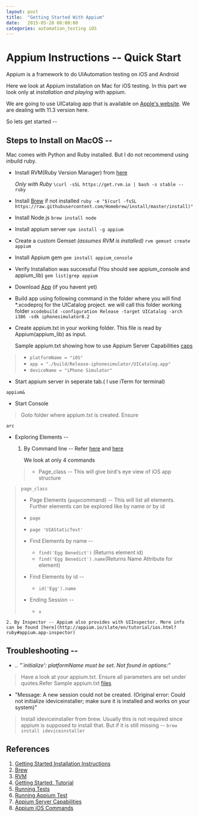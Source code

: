 ```yaml
---
layout: post
title:  "Getting Started With Appium"
date:   2015-05-28 08:00:00
categories: automation_testing iOS
---
```



# Appium Instructions -- Quick Start

Appium is a framework to do UIAutomation testing on iOS and Android

Here we look at Appium installation on Mac for iOS testing. In this part we look only at *installation and playing* with appium.

We are going to use UICatalog app that is available on [Apple's website](https://developer.apple.com/library/ios/samplecode/UICatalog/Introduction/Intro.html#//apple_ref/doc/uid/DTS40007710-Intro-DontLinkElementID_2). We are dealing with 11.3 version here.

So lets get started --

## Steps to Install on MacOS --
Mac comes with Python and Ruby installed. But I do not recommend using inbuild ruby.

	
* Install RVM(Ruby Version Manager) from [here](https://rvm.io/rvm/install)

	*Only with Ruby* `\curl -sSL https://get.rvm.io | bash -s stable --ruby`
	
* Install [Brew](http://brew.sh) if not installed
	`ruby -e "$(curl -fsSL https://raw.githubusercontent.com/Homebrew/install/master/install)"`

* Install Node.js `brew install node`
* Install appium server 	`npm install -g appium`

* Create a custom Gemset *(assumes RVM is installed)* `rvm gemset create appium`

* Install Appium gem `gem install appium_console`
	
* Verify Installation was successful (You should see appium_console and appium_lib) `gem list|grep appium`

* Download [App](https://developer.apple.com/library/ios/samplecode/UICatalog/Introduction/Intro.html#//apple_ref/doc/uid/DTS40007710-Intro-DontLinkElementID_2) (if you havent yet)

* Build app using following command in the folder where you will find *.xcodeproj for the UICatalog project. we will call this folder working folder
 `xcodebuild -configuration Release -target UICatalog -arch i386 -sdk iphonesimulator8.2`
 
* Create appium.txt in your working folder. This file is read by Appium(appium_lib) as input.

	Sample appium.txt showing how to use Appium Server Capabilities [caps](https://github.com/appium/appium/blob/master/docs/en/writing-running-appium/caps.md)
	
>* `platformName = "iOS"`
>* `app = "./build/Release-iphonesimulator/UICatalog.app"`
>* `deviceName = "iPhone Simulator"`

* Start appium server in seperate tab.( I use iTerm for terminal)
 
 `appium&`
 
* Start Console
> Goto folder where appium.txt is created. Ensure
 
 `arc`
 
* Exploring Elements --

	1. By Command line -- Refer [here](http://appium.io/slate/en/tutorial/ios.html?ruby#page-command) and [here](https://saucelabs.com/resources/appium-bootcamp/appium-bootcamp-2013-chapter-3-interrogate-your-app)

		We look at only 4 commands

	>  * Page_class -- This will give bird's eye view of iOS app structure
> `page_class`
> 
>  * Page Elements (`page`command) -- This will list all elements. Further elements can be explored like by name or by id
>
>	* `page`
>	* `page 'UIAStaticText' `
> * Find Elements by name --
> 
> 	* `find('Egg Benedict')` (Returns element id)
>  	* `find('Egg Benedict').name`(Returns Name Attribute for element)
> 
> * Find Elements by id --
> 	* `id('Egg').name`
> 
> * Ending Session --
> 	* `x`
	
	2. By Inspector -- Appium also provides with UIInspector. More info can be found [here](http://appium.io/slate/en/tutorial/ios.html?ruby#appium.app-inspector)


## Troubleshooting --

* *.. "`initialize': platformName must be set. Not found in options:"*

>Have a look at your appium.txt. Ensure all parameters are set under quotes.Refer Sample appium.txt [files](https://github.com/mrudulp/iOSSrc/tree/master/autotest/appiumTest/sampleApps/UICatalogObj_Swift/Objective-C/tests/appiumSample)

* "Message: A new session could not be created. (Original error: Could not initialize ideviceinstaller; make sure it is installed and works on your system)"
> Install ideviceinstaller from brew. Usually this is not required since appium is supposed to install that. But if it is still missing -- `brew install ideviceinstaller`

 
## References

1. [Getting Started Installation Instructions](http://appium.io/getting-started.html)
2. [Brew](http://brew.sh)
3. [RVM](http://rvm.io)
4. [Getting Started, Tutorial](https://saucelabs.com/resources/appium-bootcamp/appium-bootcamp-chapter-1-get-started-with-appium)
5. [Running Tests](https://github.com/appium/appium/blob/master/docs/en/writing-running-appium/running-tests.md)
6. [Running Appium Test](http://appium.io/slate/en/tutorial/ios.html?ruby#running-tests)
7. [Appium Server Capabilities](https://github.com/appium/appium/blob/master/docs/en/writing-running-appium/caps.md)
8. [Appium iOS Commands](https://github.com/appium/ruby_lib/blob/master/docs/ios_docs.md)
